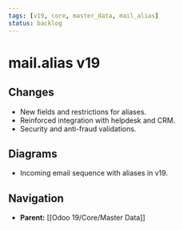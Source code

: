 ```yaml
---
tags: [v19, core, master_data, mail_alias]
status: backlog
---
```

# mail.alias v19

## Changes
- New fields and restrictions for aliases.
- Reinforced integration with helpdesk and CRM.
- Security and anti-fraud validations.

## Diagrams
- Incoming email sequence with aliases in v19.






## Navigation
- **Parent:** [[Odoo 19/Core/Master Data]]
